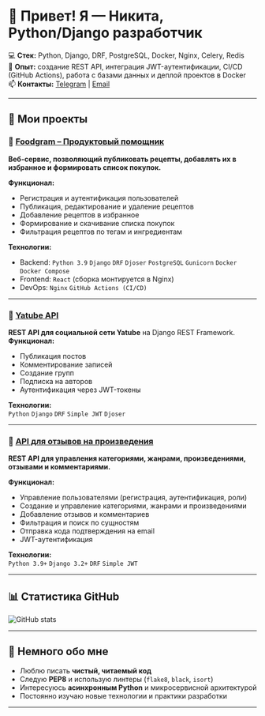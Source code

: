 # 👋 Привет! Я — Никита, Python/Django разработчик

💻 **Стек:** Python, Django, DRF, PostgreSQL, Docker, Nginx, Celery, Redis  
🚀 **Опыт:** создание REST API, интеграция JWT-аутентификации, CI/CD (GitHub Actions), работа с базами данных и деплой проектов в Docker  
📫 **Контакты:** [Telegram](https://t.me/allforone67) | [Email](mailto:nikita-filippenkov6767@yandex.ru)

---

## 📌 Мои проекты

### 🔹 [Foodgram – Продуктовый помощник](https://github.com/disciplina666/foodgram)
**Веб-сервис, позволяющий публиковать рецепты, добавлять их в избранное и формировать список покупок.**  

**Функционал:**
- Регистрация и аутентификация пользователей
- Публикация, редактирование и удаление рецептов
- Добавление рецептов в избранное
- Формирование и скачивание списка покупок
- Фильтрация рецептов по тегам и ингредиентам

**Технологии:**
- Backend: `Python 3.9` `Django` `DRF` `Djoser` `PostgreSQL` `Gunicorn` `Docker` `Docker Compose`
- Frontend: `React` (сборка монтируется в Nginx)
- DevOps: `Nginx` `GitHub Actions (CI/CD)`

---

### 🔹 [Yatube API](https://github.com/disciplina666/api_final_yatube)
**REST API для социальной сети Yatube** на Django REST Framework.  
**Функционал:**
- Публикация постов
- Комментирование записей
- Создание групп
- Подписка на авторов
- Аутентификация через JWT-токены

**Технологии:**  
`Python` `Django` `DRF` `Simple JWT` `Djoser`

---

### 🔹 [API для отзывов на произведения](https://github.com/disciplina666/api_yamdb)
**REST API для управления категориями, жанрами, произведениями, отзывами и комментариями.**  

**Функционал:**
- Управление пользователями (регистрация, аутентификация, роли)
- Создание и управление категориями, жанрами и произведениями
- Добавление отзывов и комментариев
- Фильтрация и поиск по сущностям
- Отправка кода подтверждения на email
- JWT-аутентификация

**Технологии:**  
`Python 3.9+` `Django 3.2+` `DRF` `Simple JWT`

---

## 📊 Статистика GitHub
![GitHub stats](https://github-readme-stats.vercel.app/api?username=disciplina666&show_icons=true&theme=tokyonight)

---

## 🌱 Немного обо мне
- Люблю писать **чистый, читаемый код**
- Следую **PEP8** и использую линтеры (`flake8`, `black`, `isort`)
- Интересуюсь **асинхронным Python** и микросервисной архитектурой
- Постоянно изучаю новые технологии и практики разработки

---
